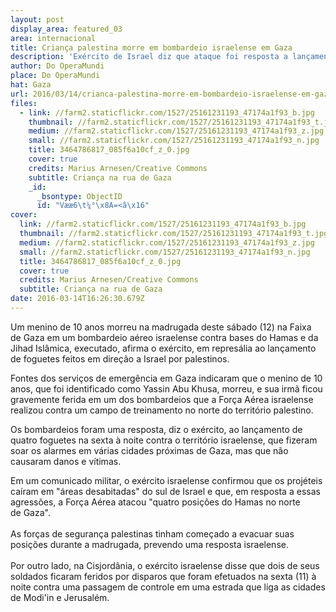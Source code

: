 ```yaml
---
layout: post
display_area: featured_03
area: internacional
title: Criança palestina morre em bombardeio israelense em Gaza
description: 'Exército de Israel diz que ataque foi resposta a lançamento de foguetes feito por palestinos; irmã da criança ficou '
author: Do OperaMundi
place: Do OperaMundi
hat: Gaza
url: 2016/03/14/crianca-palestina-morre-em-bombardeio-israelense-em-gaza/
files:
  - link: //farm2.staticflickr.com/1527/25161231193_47174a1f93_b.jpg
    thumbnail: //farm2.staticflickr.com/1527/25161231193_47174a1f93_t.jpg
    medium: //farm2.staticflickr.com/1527/25161231193_47174a1f93_z.jpg
    small: //farm2.staticflickr.com/1527/25161231193_47174a1f93_n.jpg
    title: 3464786817_085f6a10cf_z_0.jpg
    cover: true
    credits: Marius Arnesen/Creative Commons
    subtitle: Criança na rua de Gaza
    _id:
      _bsontype: ObjectID
      id: "Vææ6\t¼°\x8A=<â\x16"
cover:
  link: //farm2.staticflickr.com/1527/25161231193_47174a1f93_b.jpg
  thumbnail: //farm2.staticflickr.com/1527/25161231193_47174a1f93_t.jpg
  medium: //farm2.staticflickr.com/1527/25161231193_47174a1f93_z.jpg
  small: //farm2.staticflickr.com/1527/25161231193_47174a1f93_n.jpg
  title: 3464786817_085f6a10cf_z_0.jpg
  cover: true
  credits: Marius Arnesen/Creative Commons
  subtitle: Criança na rua de Gaza
date: 2016-03-14T16:26:30.679Z
---
```

<p>Um menino de 10 anos morreu na madrugada deste s&aacute;bado (12) na Faixa de&nbsp;Gaza&nbsp;em um bombardeio a&eacute;reo israelense contra bases do Hamas e da Jihad Isl&acirc;mica, executado, afirma o ex&eacute;rcito, em repres&aacute;lia ao lan&ccedil;amento de foguetes feitos em dire&ccedil;&atilde;o a Israel por palestinos.</p>

<p>Fontes dos servi&ccedil;os de emerg&ecirc;ncia em&nbsp;Gaza&nbsp;indicaram que o menino de 10 anos, que foi identificado como Yassin Abu Khusa, morreu, e sua irm&atilde; ficou gravemente ferida em um dos bombardeios que a For&ccedil;a A&eacute;rea israelense realizou contra um campo de treinamento no norte do territ&oacute;rio palestino.</p>

<p>Os bombardeios foram uma resposta, diz o ex&eacute;rcito, ao lan&ccedil;amento de quatro foguetes na sexta &agrave; noite contra o territ&oacute;rio israelense, que fizeram soar os alarmes em v&aacute;rias cidades pr&oacute;ximas de&nbsp;Gaza, mas que n&atilde;o causaram danos e v&iacute;timas.</p>

<p>Em um comunicado militar, o ex&eacute;rcito israelense confirmou que os proj&eacute;teis ca&iacute;ram em &quot;&aacute;reas desabitadas&quot; do sul de Israel e que, em resposta a essas agress&otilde;es, a For&ccedil;a A&eacute;rea atacou &quot;quatro posi&ccedil;&otilde;es do Hamas no norte de&nbsp;Gaza&quot;.<br />
<br />
As for&ccedil;as de seguran&ccedil;a palestinas tinham come&ccedil;ado a evacuar suas posi&ccedil;&otilde;es durante a madrugada, prevendo uma resposta israelense.<br />
<br />
Por outro lado, na Cisjord&acirc;nia, o ex&eacute;rcito israelense disse que dois de seus soldados ficaram feridos por disparos que foram efetuados na sexta (11) &agrave; noite contra uma passagem de controle em uma estrada que liga as cidades de Modi&#39;in e Jerusal&eacute;m.</p>

